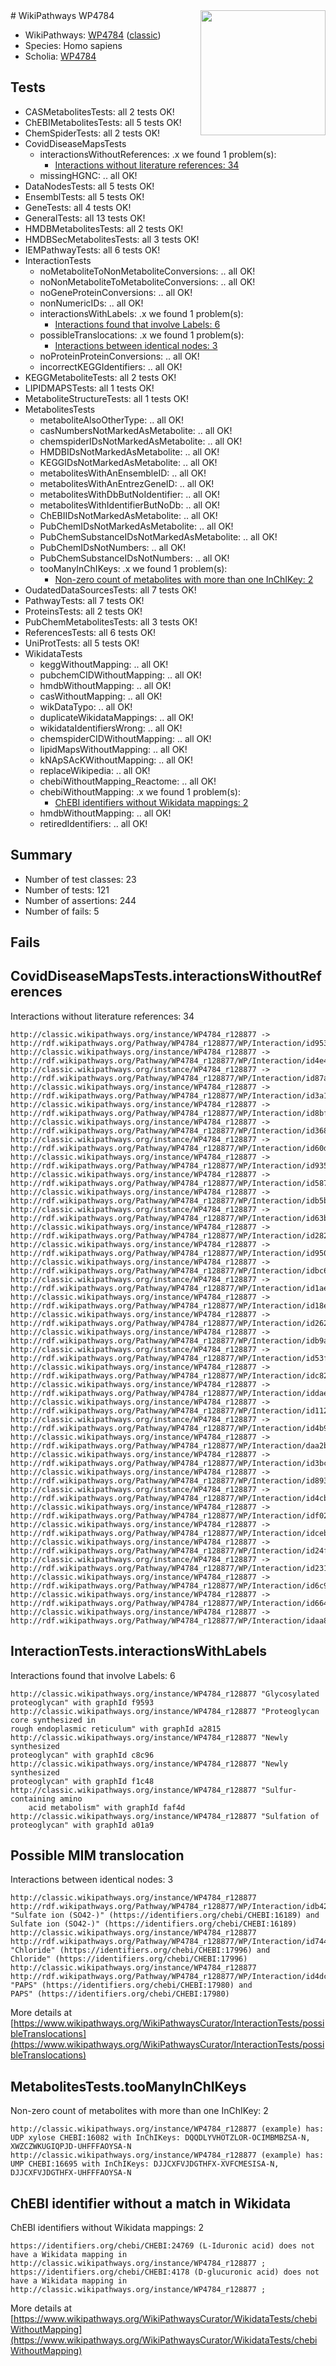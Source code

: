 <img style="float: right; width: 200px" src="https://cms-assets.nporadio.nl/npo3fm/NPO-Serious-Request-Logo-Groen-Ik-Steun-RGB.png" />
# WikiPathways WP4784

* WikiPathways: [WP4784](https://wikipathways.org/pathways/WP4784) ([classic](https://classic.wikipathways.org/instance/WP4784))
* Species: Homo sapiens
* Scholia: [WP4784](https://scholia.toolforge.org/wikipathways/WP4784)
## Tests
* CASMetabolitesTests: all 2 tests OK!
* ChEBIMetabolitesTests: all 5 tests OK!
* ChemSpiderTests: all 2 tests OK!
* CovidDiseaseMapsTests
    * interactionsWithoutReferences: .x we found 1 problem(s):
        * [Interactions without literature references: 34](#9701cd23)
    * missingHGNC: .. all OK!
* DataNodesTests: all 5 tests OK!
* EnsemblTests: all 5 tests OK!
* GeneTests: all 4 tests OK!
* GeneralTests: all 13 tests OK!
* HMDBMetabolitesTests: all 2 tests OK!
* HMDBSecMetabolitesTests: all 3 tests OK!
* IEMPathwayTests: all 6 tests OK!
* InteractionTests
    * noMetaboliteToNonMetaboliteConversions: .. all OK!
    * noNonMetaboliteToMetaboliteConversions: .. all OK!
    * noGeneProteinConversions: .. all OK!
    * nonNumericIDs: .. all OK!
    * interactionsWithLabels: .x we found 1 problem(s):
        * [Interactions found that involve Labels: 6](#630d267d)
    * possibleTranslocations: .x we found 1 problem(s):
        * [Interactions between identical nodes: 3](#1c118208)
    * noProteinProteinConversions: .. all OK!
    * incorrectKEGGIdentifiers: .. all OK!
* KEGGMetaboliteTests: all 2 tests OK!
* LIPIDMAPSTests: all 1 tests OK!
* MetaboliteStructureTests: all 1 tests OK!
* MetabolitesTests
    * metaboliteAlsoOtherType: .. all OK!
    * casNumbersNotMarkedAsMetabolite: .. all OK!
    * chemspiderIDsNotMarkedAsMetabolite: .. all OK!
    * HMDBIDsNotMarkedAsMetabolite: .. all OK!
    * KEGGIDsNotMarkedAsMetabolite: .. all OK!
    * metabolitesWithAnEnsembleID: .. all OK!
    * metabolitesWithAnEntrezGeneID: .. all OK!
    * metabolitesWithDbButNoIdentifier: .. all OK!
    * metabolitesWithIdentifierButNoDb: .. all OK!
    * ChEBIIDsNotMarkedAsMetabolite: .. all OK!
    * PubChemIDsNotMarkedAsMetabolite: .. all OK!
    * PubChemSubstanceIDsNotMarkedAsMetabolite: .. all OK!
    * PubChemIDsNotNumbers: .. all OK!
    * PubChemSubstanceIDsNotNumbers: .. all OK!
    * tooManyInChIKeys: .x we found 1 problem(s):
        * [Non-zero count of metabolites with more than one InChIKey: 2](#a4e4037f)
* OudatedDataSourcesTests: all 7 tests OK!
* PathwayTests: all 7 tests OK!
* ProteinsTests: all 2 tests OK!
* PubChemMetabolitesTests: all 3 tests OK!
* ReferencesTests: all 6 tests OK!
* UniProtTests: all 5 tests OK!
* WikidataTests
    * keggWithoutMapping: .. all OK!
    * pubchemCIDWithoutMapping: .. all OK!
    * hmdbWithoutMapping: .. all OK!
    * casWithoutMapping: .. all OK!
    * wikDataTypo: .. all OK!
    * duplicateWikidataMappings: .. all OK!
    * wikidataIdentifiersWrong: .. all OK!
    * chemspiderCIDWithoutMapping: .. all OK!
    * lipidMapsWithoutMapping: .. all OK!
    * kNApSAcKWithoutMapping: .. all OK!
    * replaceWikipedia: .. all OK!
    * chebiWithoutMapping_Reactome: .. all OK!
    * chebiWithoutMapping: .x we found 1 problem(s):
        * [ChEBI identifiers without Wikidata mappings: 2](#a8d554ce)
    * hmdbWithoutMapping: .. all OK!
    * retiredIdentifiers: .. all OK!


## Summary

* Number of test classes: 23
* Number of tests: 121
* Number of assertions: 244
* Number of fails: 5

## Fails

<a name="9701cd23" />

## CovidDiseaseMapsTests.interactionsWithoutReferences

Interactions without literature references: 34
```
http://classic.wikipathways.org/instance/WP4784_r128877 -> http://rdf.wikipathways.org/Pathway/WP4784_r128877/WP/Interaction/id953cd359
http://classic.wikipathways.org/instance/WP4784_r128877 -> http://rdf.wikipathways.org/Pathway/WP4784_r128877/WP/Interaction/id4e4293dd
http://classic.wikipathways.org/instance/WP4784_r128877 -> http://rdf.wikipathways.org/Pathway/WP4784_r128877/WP/Interaction/id87a84cd1
http://classic.wikipathways.org/instance/WP4784_r128877 -> http://rdf.wikipathways.org/Pathway/WP4784_r128877/WP/Interaction/id3a160615
http://classic.wikipathways.org/instance/WP4784_r128877 -> http://rdf.wikipathways.org/Pathway/WP4784_r128877/WP/Interaction/id8bf24cc5
http://classic.wikipathways.org/instance/WP4784_r128877 -> http://rdf.wikipathways.org/Pathway/WP4784_r128877/WP/Interaction/id368221f1
http://classic.wikipathways.org/instance/WP4784_r128877 -> http://rdf.wikipathways.org/Pathway/WP4784_r128877/WP/Interaction/id60daebd3
http://classic.wikipathways.org/instance/WP4784_r128877 -> http://rdf.wikipathways.org/Pathway/WP4784_r128877/WP/Interaction/id9352d435
http://classic.wikipathways.org/instance/WP4784_r128877 -> http://rdf.wikipathways.org/Pathway/WP4784_r128877/WP/Interaction/id5877efd3
http://classic.wikipathways.org/instance/WP4784_r128877 -> http://rdf.wikipathways.org/Pathway/WP4784_r128877/WP/Interaction/idb5b28b50
http://classic.wikipathways.org/instance/WP4784_r128877 -> http://rdf.wikipathways.org/Pathway/WP4784_r128877/WP/Interaction/id63b6a533
http://classic.wikipathways.org/instance/WP4784_r128877 -> http://rdf.wikipathways.org/Pathway/WP4784_r128877/WP/Interaction/id282d297
http://classic.wikipathways.org/instance/WP4784_r128877 -> http://rdf.wikipathways.org/Pathway/WP4784_r128877/WP/Interaction/id950944a
http://classic.wikipathways.org/instance/WP4784_r128877 -> http://rdf.wikipathways.org/Pathway/WP4784_r128877/WP/Interaction/idbc60baf4
http://classic.wikipathways.org/instance/WP4784_r128877 -> http://rdf.wikipathways.org/Pathway/WP4784_r128877/WP/Interaction/id1ae2c86c
http://classic.wikipathways.org/instance/WP4784_r128877 -> http://rdf.wikipathways.org/Pathway/WP4784_r128877/WP/Interaction/id18e10d3f
http://classic.wikipathways.org/instance/WP4784_r128877 -> http://rdf.wikipathways.org/Pathway/WP4784_r128877/WP/Interaction/id262c22a9
http://classic.wikipathways.org/instance/WP4784_r128877 -> http://rdf.wikipathways.org/Pathway/WP4784_r128877/WP/Interaction/idb9a2a75c
http://classic.wikipathways.org/instance/WP4784_r128877 -> http://rdf.wikipathways.org/Pathway/WP4784_r128877/WP/Interaction/id53fa5c89
http://classic.wikipathways.org/instance/WP4784_r128877 -> http://rdf.wikipathways.org/Pathway/WP4784_r128877/WP/Interaction/idc8295a55
http://classic.wikipathways.org/instance/WP4784_r128877 -> http://rdf.wikipathways.org/Pathway/WP4784_r128877/WP/Interaction/iddae07d44
http://classic.wikipathways.org/instance/WP4784_r128877 -> http://rdf.wikipathways.org/Pathway/WP4784_r128877/WP/Interaction/id1126db9c
http://classic.wikipathways.org/instance/WP4784_r128877 -> http://rdf.wikipathways.org/Pathway/WP4784_r128877/WP/Interaction/id4b994c8c
http://classic.wikipathways.org/instance/WP4784_r128877 -> http://rdf.wikipathways.org/Pathway/WP4784_r128877/WP/Interaction/daa2b
http://classic.wikipathways.org/instance/WP4784_r128877 -> http://rdf.wikipathways.org/Pathway/WP4784_r128877/WP/Interaction/id3bc4867b
http://classic.wikipathways.org/instance/WP4784_r128877 -> http://rdf.wikipathways.org/Pathway/WP4784_r128877/WP/Interaction/id893d736b
http://classic.wikipathways.org/instance/WP4784_r128877 -> http://rdf.wikipathways.org/Pathway/WP4784_r128877/WP/Interaction/id4cb20e14
http://classic.wikipathways.org/instance/WP4784_r128877 -> http://rdf.wikipathways.org/Pathway/WP4784_r128877/WP/Interaction/idf02814e8
http://classic.wikipathways.org/instance/WP4784_r128877 -> http://rdf.wikipathways.org/Pathway/WP4784_r128877/WP/Interaction/idceb8f07f
http://classic.wikipathways.org/instance/WP4784_r128877 -> http://rdf.wikipathways.org/Pathway/WP4784_r128877/WP/Interaction/id24f327d
http://classic.wikipathways.org/instance/WP4784_r128877 -> http://rdf.wikipathways.org/Pathway/WP4784_r128877/WP/Interaction/id231f3742
http://classic.wikipathways.org/instance/WP4784_r128877 -> http://rdf.wikipathways.org/Pathway/WP4784_r128877/WP/Interaction/id6c986edf
http://classic.wikipathways.org/instance/WP4784_r128877 -> http://rdf.wikipathways.org/Pathway/WP4784_r128877/WP/Interaction/id6641570c
http://classic.wikipathways.org/instance/WP4784_r128877 -> http://rdf.wikipathways.org/Pathway/WP4784_r128877/WP/Interaction/idaa870ae9
```

<a name="630d267d" />

## InteractionTests.interactionsWithLabels

Interactions found that involve Labels: 6
```
http://classic.wikipathways.org/instance/WP4784_r128877 "Glycosylated proteoglycan" with graphId f9593
http://classic.wikipathways.org/instance/WP4784_r128877 "Proteoglycan core synthesized in
rough endoplasmic reticulum" with graphId a2815
http://classic.wikipathways.org/instance/WP4784_r128877 "Newly synthesized
proteoglycan" with graphId c8c96
http://classic.wikipathways.org/instance/WP4784_r128877 "Newly synthesized
proteoglycan" with graphId f1c48
http://classic.wikipathways.org/instance/WP4784_r128877 "Sulfur-containing amino
    acid metabolism" with graphId faf4d
http://classic.wikipathways.org/instance/WP4784_r128877 "Sulfation of
proteoglycan" with graphId a01a9
```

<a name="1c118208" />

## Possible MIM translocation

Interactions between identical nodes: 3
```
http://classic.wikipathways.org/instance/WP4784_r128877 http://rdf.wikipathways.org/Pathway/WP4784_r128877/WP/Interaction/idb42bf92 "Sulfate ion (SO42-)" (https://identifiers.org/chebi/CHEBI:16189) and 
Sulfate ion (SO42-)" (https://identifiers.org/chebi/CHEBI:16189)
http://classic.wikipathways.org/instance/WP4784_r128877 http://rdf.wikipathways.org/Pathway/WP4784_r128877/WP/Interaction/id74467624 "Chloride" (https://identifiers.org/chebi/CHEBI:17996) and 
Chloride" (https://identifiers.org/chebi/CHEBI:17996)
http://classic.wikipathways.org/instance/WP4784_r128877 http://rdf.wikipathways.org/Pathway/WP4784_r128877/WP/Interaction/id4dc479a8 "PAPS" (https://identifiers.org/chebi/CHEBI:17980) and 
PAPS" (https://identifiers.org/chebi/CHEBI:17980)
```

More details at [https://www.wikipathways.org/WikiPathwaysCurator/InteractionTests/possibleTranslocations](https://www.wikipathways.org/WikiPathwaysCurator/InteractionTests/possibleTranslocations)

<a name="a4e4037f" />

## MetabolitesTests.tooManyInChIKeys

Non-zero count of metabolites with more than one InChIKey: 2
```
http://classic.wikipathways.org/instance/WP4784_r128877 (example) has: UDP xylose CHEBI:16082 with InChIKeys: DQQDLYVHOTZLOR-OCIMBMBZSA-N, XWZCZWKUGIQPJD-UHFFFAOYSA-N
http://classic.wikipathways.org/instance/WP4784_r128877 (example) has: UMP CHEBI:16695 with InChIKeys: DJJCXFVJDGTHFX-XVFCMESISA-N, DJJCXFVJDGTHFX-UHFFFAOYSA-N
```

<a name="a8d554ce" />

## ChEBI identifier without a match in Wikidata

ChEBI identifiers without Wikidata mappings: 2
```
https://identifiers.org/chebi/CHEBI:24769 (L-Iduronic acid) does not have a Wikidata mapping in http://classic.wikipathways.org/instance/WP4784_r128877 ; 
https://identifiers.org/chebi/CHEBI:4178 (D-glucuronic acid) does not have a Wikidata mapping in http://classic.wikipathways.org/instance/WP4784_r128877 ; 
```

More details at [https://www.wikipathways.org/WikiPathwaysCurator/WikidataTests/chebiWithoutMapping](https://www.wikipathways.org/WikiPathwaysCurator/WikidataTests/chebiWithoutMapping)

